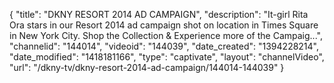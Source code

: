 {
    "title": "DKNY RESORT 2014 AD CAMPAIGN",
    "description": "It-girl Rita Ora stars in our Resort 2014 ad campaign shot on location in Times Square in New York City. Shop the Collection & Experience more of the Campaig...",
    "channelid": "144014",
    "videoid": "144039",
    "date_created": "1394228214",
    "date_modified": "1418181166",
    "type": "captivate",
    "layout": "channelVideo",
    "url": "\/dkny-tv\/dkny-resort-2014-ad-campaign\/144014-144039"
}